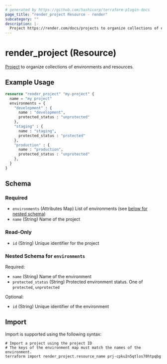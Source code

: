 ```yaml
---
# generated by https://github.com/hashicorp/terraform-plugin-docs
page_title: "render_project Resource - render"
subcategory: ""
description: |-
  Project https://render.com/docs/projects to organize collections of environments and resources.
---
```


# render_project (Resource)

[Project](https://render.com/docs/projects) to organize collections of environments and resources.

## Example Usage

```terraform
resource "render_project" "my-project" {
  name = "my project"
  environments = {
    "development" : {
      name : "development",
      protected_status : "unprotected"
    },
    "staging" : {
      name : "staging",
      protected_status : "protected"
    },
    "production" : {
      name : "production",
      protected_status : "unprotected"
    },
  }
}
```

<!-- schema generated by tfplugindocs -->
## Schema

### Required

- `environments` (Attributes Map) List of environments (see [below for nested schema](#nestedatt--environments))
- `name` (String) Name of the project

### Read-Only

- `id` (String) Unique identifier for the project

<a id="nestedatt--environments"></a>
### Nested Schema for `environments`

Required:

- `name` (String) Name of the environment
- `protected_status` (String) Protected environment status. One of `protected`, `unprotected`

Optional:

- `id` (String) Unique identifier of the environment

## Import

Import is supported using the following syntax:

```shell
# Import a project using the project ID
# The keys of the environment map must match the names of the environment.
terraform import render_project.resource_name prj-cpku2n5qtlos70htpqbg
```
